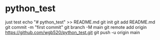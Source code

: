 # python_test
just test
echo "# python_test" >> README.md
git init
git add README.md
git commit -m "first commit"
git branch -M main
git remote add origin https://github.com/wgb520/python_test.git
git push -u origin main
